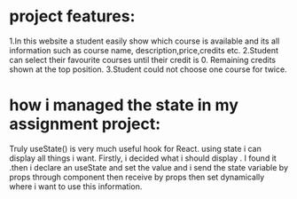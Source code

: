 # project features:

1.In this website a student easily show which course is available and its all information such as course name, description,price,credits etc.
2.Student can select their favourite courses until their credit is 0. Remaining credits shown at the top position.
3.Student could not choose one course for twice.

# how i managed the state in my assignment project:

Truly useState() is very much useful hook for React. using state i can display all things i want.
Firstly, i decided what i should display . I found it .then i declare an useState and set the value and i send the state variable by props through component then receive by props then set dynamically where i want to use this information.
